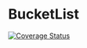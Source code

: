 # BucketList
[![Coverage Status](https://coveralls.io/repos/github/kimobrian/BucketList/badge.svg?branch=master)](https://coveralls.io/github/kimobrian/BucketList?branch=master)

